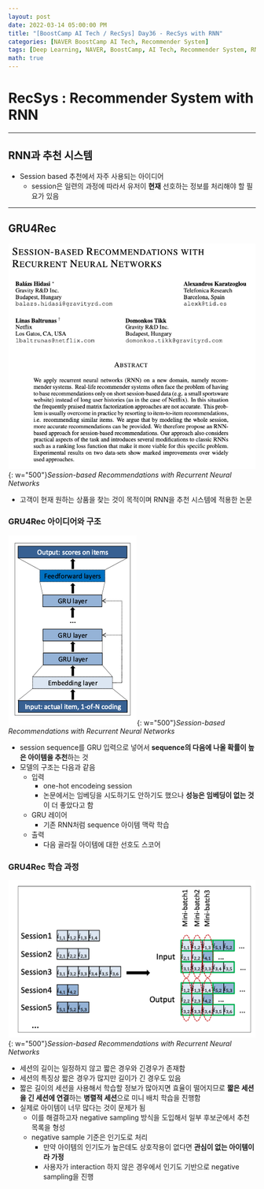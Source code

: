 ```yaml
---
layout: post
date: 2022-03-14 05:00:00 PM
title: "[BoostCamp AI Tech / RecSys] Day36 - RecSys with RNN"
categories: [NAVER BoostCamp AI Tech, Recommender System]
tags: [Deep Learning, NAVER, BoostCamp, AI Tech, Recommender System, RNN]
math: true
---
```

# RecSys : Recommender System with RNN

---

## RNN과 추천 시스템

- Session based 추천에서 자주 사용되는 아이디어
  - session은 일련의 과정에 따라서 유저이 **현재** 선호하는 정보를 처리해야 할 필요가 있음

---

## GRU4Rec

![](/image/boostcamp/recsys/deep/rnn1.png){: w="500"}*Session-based Recommendations with Recurrent Neural Networks*

- 고객이 현재 원하는 상품을 찾는 것이 목적이며 RNN을 추천 시스템에 적용한 논문

### GRU4Rec 아이디어와 구조

![](/image/boostcamp/recsys/deep/rnn2.png){: w="500"}*Session-based Recommendations with Recurrent Neural Networks*

- session sequence를 GRU 입력으로 넣어서 **sequence의 다음에 나올 확률이 높은 아이템을 추천**하는 것
- 모델의 구조는 다음과 같음
  - 입력
    - one-hot encodeing session
    - 논문에서는 임베딩을 시도하기도 안하기도 했으나 **성능은 임베딩이 없는 것**이 더 좋았다고 함
  - GRU 레이어
    - 기존 RNN처럼 sequence 아이템 맥락 학습
  - 출력
    - 다음 골라질 아이템에 대한 선호도 스코어

### GRU4Rec 학습 과정

![](/image/boostcamp/recsys/deep/rnn3.png){: w="500"}*Session-based Recommendations with Recurrent Neural Networks*

- 세션의 길이는 일정하지 않고 짧은 경우와 긴경우가 존재함
- 세션의 특징상 짧은 경우가 많지만 길이가 긴 경우도 있음
- 짧은 길이의 세션을 사용해서 학습할 정보가 많아지면 효율이 떨어지므로 **짧은 세션을 긴 세션에 연결**하는 **병렬적 세션**으로 미니 배치 학습을 진행함
- 실제로 아이템이 너무 많다는 것이 문제가 됨
  - 이를 해결하고자 negative sampling 방식을 도입해서 일부 후보군에서 추천 목록을 형성
  - negative sample 기준은 인기도로 처리
    - 만약 아이템의 인기도가 높은데도 상호작용이 없다면 **관심이 없는 아이템이라 가정**
    - 사용자가 interaction 하지 않은 경우에서 인기도 기반으로 negative sampling을 진행